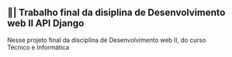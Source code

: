 ## 📑| Trabalho final da disiplina de Desenvolvimento web II API Django

  Nesse projeto final da disciplina de Desenvolvimento web II, do curso Técnico e Informática  

